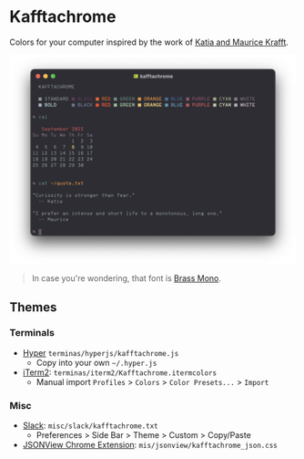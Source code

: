 # Kafftachrome

Colors for your computer inspired by the work of [Katia and Maurice Krafft](https://en.wikipedia.org/wiki/Katia_and_Maurice_Krafft).

![kafftachrome terminal](/media/term.png "term.png")

> In case you're wondering, that font is [Brass Mono](https://github.com/fonsecapeter/brass_mono).

## Themes

### Terminals

- [Hyper](https://hyper.is/) `terminas/hyperjs/kafftachrome.js`
  - Copy into your own `~/.hyper.js`
- [iTerm2](https://www.iterm2.com/): `terminas/iterm2/Kafftachrome.itermcolors`
  - Manual import `Profiles` > `Colors` > `Color Presets...` > `Import`

### Misc

- [Slack](https://slack.com/): `misc/slack/kafftachrome.txt`
  - Preferences > Side Bar > Theme > Custom > Copy/Paste
- [JSONView Chrome Extension](https://jsonview.com/): `mis/jsonview/kafftachrome_json.css`
